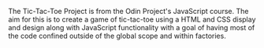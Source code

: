 The Tic-Tac-Toe Project is from the Odin Project's JavaScript course. The aim for this is to create a game of tic-tac-toe using a HTML and CSS display and design along with JavaScript functionality with a goal of having most of the code confined outside of the global scope and within factories. 